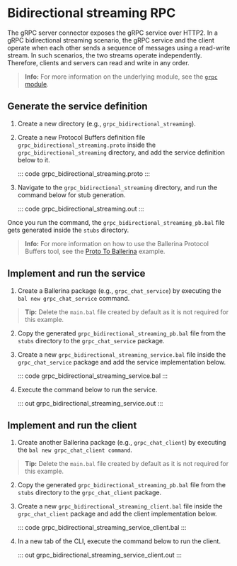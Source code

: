 # Bidirectional streaming RPC

The gRPC server connector exposes the gRPC service over HTTP2. In a gRPC bidirectional streaming scenario, the gRPC service and the client operate when each other sends a sequence of messages using a read-write stream. In such scenarios, the two streams operate independently. Therefore, clients and servers can read and write in any order.

>**Info:** For more information on the underlying module, see the [`grpc` module](https://lib.ballerina.io/ballerina/grpc/latest/).

## Generate the service definition

1. Create a new directory (e.g., `grpc_bidirectional_streaming`).

2. Create a new Protocol Buffers definition file `grpc_bidirectional_streaming.proto` inside the `grpc_bidirectional_streaming` directory, and add the service definition below to it.

    ::: code grpc_bidirectional_streaming.proto :::

3. Navigate to the `grpc_bidirectional_streaming` directory, and run the command below for stub generation.

    ::: code grpc_bidirectional_streaming.out :::

Once you run the command, the `grpc_bidirectional_streaming_pb.bal` file gets generated inside the `stubs` directory. 

>**Info:** For more information on how to use the Ballerina Protocol Buffers tool, see the [Proto To Ballerina](https://ballerina.io/learn/by-example/proto-to-ballerina.html) example.

## Implement and run the service

1. Create a Ballerina package (e.g., `grpc_chat_service`) by executing the `bal new grpc_chat_service` command.

>**Tip:** Delete the `main.bal` file created by default as it is not required for this example.

2. Copy the generated `grpc_bidirectional_streaming_pb.bal` file from the `stubs` directory to the  `grpc_chat_service` package.

3. Create a new `grpc_bidirectional_streaming_service.bal` file inside the `grpc_chat_service` package and add the service implementation below.

    ::: code grpc_bidirectional_streaming_service.bal :::

4. Execute the command below to run the service.

    ::: out grpc_bidirectional_streaming_service.out :::

## Implement and run the client

1. Create another Ballerina package (e.g., `grpc_chat_client`) by executing the `bal new grpc_chat_client command`.

>**Tip:** Delete the `main.bal` file created by default as it is not required for this example.

2. Copy the generated `grpc_bidirectional_streaming_pb.bal` file from the `stubs` directory to the  `grpc_chat_client` package.

3. Create a new `grpc_bidirectional_streaming_client.bal` file inside the `grpc_chat_client` package and add the client implementation below.

    ::: code grpc_bidirectional_streaming_service_client.bal :::

4. In a new tab of the CLI, execute the command below to run the client.

    ::: out grpc_bidirectional_streaming_service_client.out :::
